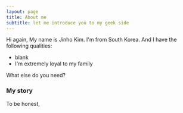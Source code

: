 ```yaml
---
layout: page
title: About me
subtitle: let me introduce you to my geek side
---
```


Hi again,
My name is Jinho Kim. I'm from South Korea. And I have the following qualities:

- blank
- I'm extremely loyal to my family

What else do you need?

### My story

To be honest, 
